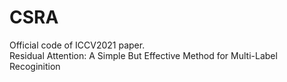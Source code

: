 # CSRA
Official code of ICCV2021 paper. <br>
Residual Attention: A Simple But Effective Method for Multi-Label Recoginition

